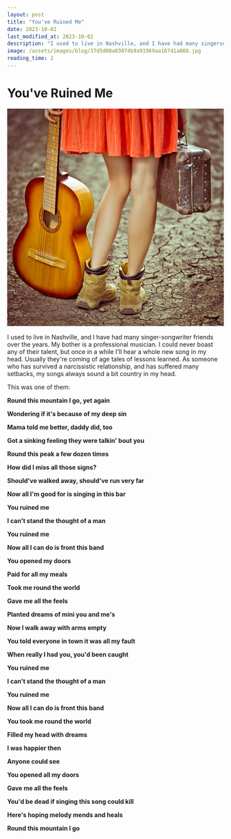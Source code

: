 ```yaml
---
layout: post
title: "You've Ruined Me"
date: 2023-10-02
last_modified_at: 2023-10-02
description: "I used to live in Nashville, and I have had many singersongwriter friends over the years. My bother is a professional musician. I could never boast any of their talent, but once i…"
image: /assets/images/blog/37d5d08a03074b9a91969aa16741a088.jpg
reading_time: 2
---
```

# You've Ruined Me
![ree](/assets/images/blog/37d5d08a03074b9a91969aa16741a088.jpg)

I used to live in Nashville, and I have had many singer-songwriter friends over the years. My bother is a professional musician. I could never boast any of their talent, but once in a while I'll hear a whole new song in my head. Usually they're coming of age tales of lessons learned. As someone who has survived a narcissistic relationship, and has suffered many setbacks, my songs always sound a bit country in my head.

This was one of them:

**Round this mountain I go, yet again**

**Wondering if it's because of my deep sin**

**Mama told me better, daddy did, too**

**Got a sinking feeling they were talkin' bout you**

**Round this peak a few dozen times**

**How did I miss all those signs?**

**Should've walked away, should've run very far**

**Now all I'm good for is singing in this bar**

**You ruined me**

**I can't stand the thought of a man**

**You ruined me**

**Now all I can do is front this band**

**You opened my doors**

**Paid for all my meals**

**Took me round the world**

**Gave me all the feels**

**Planted dreams of mini you and me's**

**Now I walk away with arms empty**

**You told everyone in town it was all my fault**

**When really I had you, you'd been caught**

**You ruined me**

**I can't stand the thought of a man**

**You ruined me**

**Now all I can do is front this band**

**You took me round the world**

**Filled my head with dreams**

**I was happier then**

**Anyone could see**

**You opened all my doors**

**Gave me all the feels**

**You'd be dead if singing this song could kill**

**Here's hoping melody mends and heals**

**Round this mountain I go**
